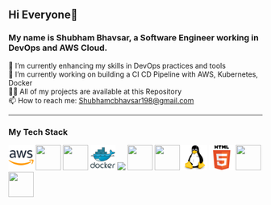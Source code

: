 ## Hi Everyone👋

### My name is Shubham Bhavsar, a Software Engineer working in DevOps and AWS Cloud.
🌱 I’m currently enhancing my skills in DevOps practices and tools  
🔭 I’m currently working on building a CI CD Pipeline with AWS, Kubernetes, Docker  
👨‍💻 All of my projects are available at this Repository  
📫 How to reach me: Shubhamcbhavsar198@gmail.com  

---
### My Tech Stack
<p align=left>
<img src=https://raw.githubusercontent.com/devicons/devicon/master/icons/amazonwebservices/amazonwebservices-original-wordmark.svg width=50 height=50 />
<img src=https://www.vectorlogo.zone/logos/jenkins/jenkins-icon.svg width=50 height=50 />
<img src=https://www.vectorlogo.zone/logos/python/python-icon.svg width=50 height=50 />
<img src="https://raw.githubusercontent.com/devicons/devicon/master/icons/docker/docker-original-wordmark.svg" width="50" height="50"/>
<img src=https://www.vectorlogo.zone/logos/gnu_bash/gnu_bash-icon.svg height=50>
<img src="https://www.vectorlogo.zone/logos/kubernetes/kubernetes-icon.svg" width="50" height="50"/>
<img src="https://www.vectorlogo.zone/logos/git-scm/git-scm-icon.svg" width="50" height="50"/>
<img src="https://raw.githubusercontent.com/devicons/devicon/master/icons/linux/linux-original.svg" width="50" height="50"/>
<img src="https://raw.githubusercontent.com/devicons/devicon/master/icons/html5/html5-original-wordmark.svg" width="50" height="50"/>
<img src="https://www.vectorlogo.zone/logos/getpostman/getpostman-icon.svg" width="50" height="50"/>
<img src=https://www.vectorlogo.zone/logos/informatica/informatica-icon.svg width=50 height=50 />
</p>

<!--
![Shell Script](https://img.shields.io/badge/shell_script-%23121011.svg?style=for-the-badge&logo=gnu-bash&logoColor=white) 
![AWS](https://img.shields.io/badge/AWS-%23FF9900.svg?style=for-the-badge&logo=amazonwebservices&logoColor=white)
![Jenkins](https://img.shields.io/badge/jenkins-%232C5263.svg?style=for-the-badge&logo=jenkins&logoColor=white) 
![Python](https://img.shields.io/badge/python-3670A0?style=for-the-badge&logo=python&logoColor=ffdd54) 
![HTML5](https://img.shields.io/badge/html5-%23E34F26.svg?style=for-the-badge&logo=html5&logoColor=white) 
![CSS3](https://img.shields.io/badge/css3-%231572B6.svg?style=for-the-badge&logo=css3&logoColor=white) 
![Terraform](https://img.shields.io/badge/terraform-%235835CC.svg?style=for-the-badge&logo=terraform&logoColor=white) 
![Postman](https://img.shields.io/badge/Postman-FF6C37?style=for-the-badge&logo=postman&logoColor=white) 
![Git](https://img.shields.io/badge/git-%23F05033.svg?style=for-the-badge&logo=git&logoColor=white)
-->

<!--
- 🌱 I’m currently learning ...
- 👯 I’m looking to collaborate on ...
- 🤔 I’m looking for help with ...
- 💬 Ask me about ...
- 📫 How to reach me: ...
- 😄 Pronouns: ...
- ⚡ Fun fact: ...
-->
